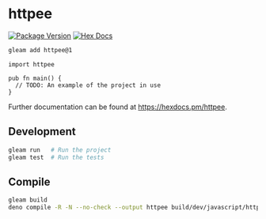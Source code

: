 # httpee

[![Package Version](https://img.shields.io/hexpm/v/httpee)](https://hex.pm/packages/httpee)
[![Hex Docs](https://img.shields.io/badge/hex-docs-ffaff3)](https://hexdocs.pm/httpee/)

```sh
gleam add httpee@1
```
```gleam
import httpee

pub fn main() {
  // TODO: An example of the project in use
}
```

Further documentation can be found at <https://hexdocs.pm/httpee>.

## Development

```sh
gleam run   # Run the project
gleam test  # Run the tests
```

## Compile

```sh
gleam build
deno compile -R -N --no-check --output httpee build/dev/javascript/httpee/gleam.main.mjs
```

